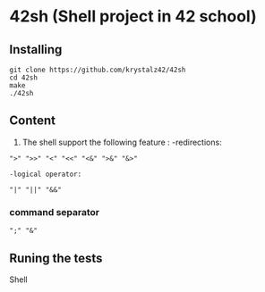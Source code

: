 # 42sh (Shell project in 42 school)

## Installing

```
git clone https://github.com/krystalz42/42sh
cd 42sh
make
./42sh
```

## Content

1.  The shell support the following feature :
    -redirections:
```
">" ">>" "<" "<<" "<&" ">&" "&>"
```
	-logical operator:

```
"|" "||" "&&" 
```

### command separator

```
";" "&"
```

## Runing the tests

Shell 
